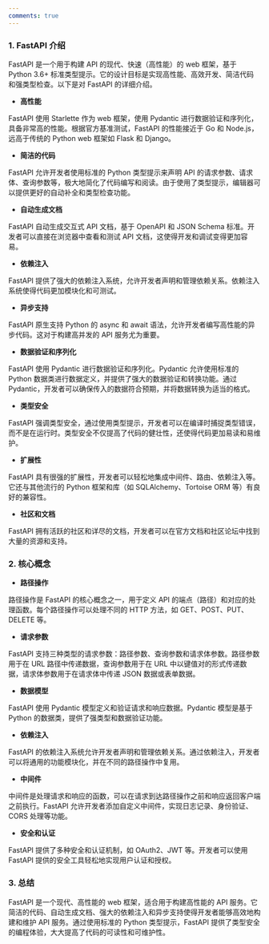 ```yaml
---
comments: true
---
```


### 1. FastAPI 介绍

FastAPI 是一个用于构建 API 的现代、快速（高性能）的 web 框架，基于 Python 3.6+ 标准类型提示。它的设计目标是实现高性能、高效开发、简洁代码和强类型检查。以下是对 FastAPI 的详细介绍。

- **高性能**

FastAPI 使用 Starlette 作为 web 框架，使用 Pydantic 进行数据验证和序列化，具备非常高的性能。根据官方基准测试，FastAPI 的性能接近于 Go 和 Node.js，远高于传统的 Python web 框架如 Flask 和 Django。

- **简洁的代码**

FastAPI 允许开发者使用标准的 Python 类型提示来声明 API 的请求参数、请求体、查询参数等，极大地简化了代码编写和阅读。由于使用了类型提示，编辑器可以提供更好的自动补全和类型检查功能。

- **自动生成文档**

FastAPI 自动生成交互式 API 文档，基于 OpenAPI 和 JSON Schema 标准。开发者可以直接在浏览器中查看和测试 API 文档，这使得开发和调试变得更加容易。

- **依赖注入**

FastAPI 提供了强大的依赖注入系统，允许开发者声明和管理依赖关系。依赖注入系统使得代码更加模块化和可测试。

- **异步支持**

FastAPI 原生支持 Python 的 async 和 await 语法，允许开发者编写高性能的异步代码。这对于构建高并发的 API 服务尤为重要。

- **数据验证和序列化**

FastAPI 使用 Pydantic 进行数据验证和序列化。Pydantic 允许使用标准的 Python 数据类进行数据定义，并提供了强大的数据验证和转换功能。通过 Pydantic，开发者可以确保传入的数据符合预期，并将数据转换为适当的格式。

- **类型安全**

FastAPI 强调类型安全，通过使用类型提示，开发者可以在编译时捕捉类型错误，而不是在运行时。类型安全不仅提高了代码的健壮性，还使得代码更加易读和易维护。

- **扩展性**

FastAPI 具有很强的扩展性，开发者可以轻松地集成中间件、路由、依赖注入等。它还与其他流行的 Python 框架和库（如 SQLAlchemy、Tortoise ORM 等）有良好的兼容性。

- **社区和文档**

FastAPI 拥有活跃的社区和详尽的文档，开发者可以在官方文档和社区论坛中找到大量的资源和支持。

### 2. 核心概念

- **路径操作**

路径操作是 FastAPI 的核心概念之一，用于定义 API 的端点（路径）和对应的处理函数。每个路径操作可以处理不同的 HTTP 方法，如 GET、POST、PUT、DELETE 等。

- **请求参数**

FastAPI 支持三种类型的请求参数：路径参数、查询参数和请求体参数。路径参数用于在 URL 路径中传递数据，查询参数用于在 URL 中以键值对的形式传递数据，请求体参数用于在请求体中传递 JSON 数据或表单数据。

- **数据模型**

FastAPI 使用 Pydantic 模型定义和验证请求和响应数据。Pydantic 模型是基于 Python 的数据类，提供了强类型和数据验证功能。

- **依赖注入**

FastAPI 的依赖注入系统允许开发者声明和管理依赖关系。通过依赖注入，开发者可以将通用的功能模块化，并在不同的路径操作中复用。

- **中间件**

中间件是处理请求和响应的函数，可以在请求到达路径操作之前和响应返回客户端之前执行。FastAPI 允许开发者添加自定义中间件，实现日志记录、身份验证、CORS 处理等功能。

- **安全和认证**

FastAPI 提供了多种安全和认证机制，如 OAuth2、JWT 等。开发者可以使用 FastAPI 提供的安全工具轻松地实现用户认证和授权。

### 3. 总结

FastAPI 是一个现代、高性能的 web 框架，适合用于构建高性能的 API 服务。它简洁的代码、自动生成文档、强大的依赖注入和异步支持使得开发者能够高效地构建和维护 API 服务。通过使用标准的 Python 类型提示，FastAPI 提供了类型安全的编程体验，大大提高了代码的可读性和可维护性。